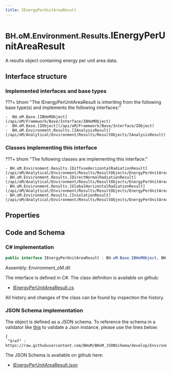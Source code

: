 ```yaml
---
title: IEnergyPerUnitAreaResult
---
```


# <small>BH.oM.Environment.Results.</small>**IEnergyPerUnitAreaResult**

A results object containing energy per unit area data.

## Interface structure

### Implemented interfaces and base types

???+ bhom "The IEnergyPerUnitAreaResult is inheriting from the following base type(s) and implements the following interfaces:"

    -  BH.oM.Base.[IBHoMObject](/api/oM/Framework/Base/Interface/IBHoMObject)
    -  BH.oM.Base.[IObject](/api/oM/Framework/Base/Interface/IObject)
    -  BH.oM.Environment.Results.[IAnalysisResult](/api/oM/Analytical/Environment/Results/ResultObjects/IAnalysisResult)


### Classes implementing this interface

???+ bhom "The following classes are implementing this interface:"

    - BH.oM.Environment.Results.[DiffuseHorizontalRadiationResult](/api/oM/Analytical/Environment/Results/ResultObjects/EnergyPerUnitArea/DiffuseHorizontalRadiationResult)
    - BH.oM.Environment.Results.[DirectNormalRadiationResult](/api/oM/Analytical/Environment/Results/ResultObjects/EnergyPerUnitArea/DirectNormalRadiationResult)
    - BH.oM.Environment.Results.[GlobalHorizontalRadiationResult](/api/oM/Analytical/Environment/Results/ResultObjects/EnergyPerUnitArea/GlobalHorizontalRadiationResult)
    - BH.oM.Environment.Results.[InsolationResult](/api/oM/Analytical/Environment/Results/ResultObjects/EnergyPerUnitArea/InsolationResult)


## Properties

## Code and Schema

### C# implementation

``` C# title="C#"
public interface IEnergyPerUnitAreaResult : BH.oM.Base.IBHoMObject, BH.oM.Base.IObject, BH.oM.Environment.Results.IAnalysisResult
```

Assembly: Environment_oM.dll

The interface is defined in C#. The class definition is available on github:

- [IEnergyPerUnitAreaResult.cs](https://github.com/BHoM/BHoM/blob/develop/Environment_oM/Results\ResultObjects\EnergyPerUnitArea\IEnergyPerUnitAreaResult.cs)

All history and changes of the class can be found by inspection the history.
### JSON Schema implementation

The object is defined as a JSON schema. To reference the schema in a validator like [this](https://www.jsonschemavalidator.net/) to validate a Json instance, please use the lines below:

``` { .json .copy .select } title="JSON Schema"
{
 "$ref" : https://raw.githubusercontent.com/BHoM/BHoM_JSONSchema/develop/Environment_oM/Results/IEnergyPerUnitAreaResult.json}
```

The JSON Schema is available on github here:

- [IEnergyPerUnitAreaResult.json](https://github.com/BHoM/BHoM_JSONSchema/blob/develop/Environment_oM/Results/IEnergyPerUnitAreaResult.json)
